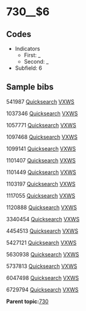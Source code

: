 # 730\_\_$6

## Codes

-   Indicators
    -   First: \_
    -   Second: \_
-   Subfield: 6

## Sample bibs

541987 [Quicksearch](https://search.library.yale.edu/catalog/541987) [VXWS](http://prodorbis.library.yale.edu:7014/vxws/GetHoldingsService?bibId=541987)

1037346 [Quicksearch](https://search.library.yale.edu/catalog/1037346) [VXWS](http://prodorbis.library.yale.edu:7014/vxws/GetHoldingsService?bibId=1037346)

1057771 [Quicksearch](https://search.library.yale.edu/catalog/1057771) [VXWS](http://prodorbis.library.yale.edu:7014/vxws/GetHoldingsService?bibId=1057771)

1097468 [Quicksearch](https://search.library.yale.edu/catalog/1097468) [VXWS](http://prodorbis.library.yale.edu:7014/vxws/GetHoldingsService?bibId=1097468)

1099141 [Quicksearch](https://search.library.yale.edu/catalog/1099141) [VXWS](http://prodorbis.library.yale.edu:7014/vxws/GetHoldingsService?bibId=1099141)

1101407 [Quicksearch](https://search.library.yale.edu/catalog/1101407) [VXWS](http://prodorbis.library.yale.edu:7014/vxws/GetHoldingsService?bibId=1101407)

1101449 [Quicksearch](https://search.library.yale.edu/catalog/1101449) [VXWS](http://prodorbis.library.yale.edu:7014/vxws/GetHoldingsService?bibId=1101449)

1103197 [Quicksearch](https://search.library.yale.edu/catalog/1103197) [VXWS](http://prodorbis.library.yale.edu:7014/vxws/GetHoldingsService?bibId=1103197)

1117055 [Quicksearch](https://search.library.yale.edu/catalog/1117055) [VXWS](http://prodorbis.library.yale.edu:7014/vxws/GetHoldingsService?bibId=1117055)

1120888 [Quicksearch](https://search.library.yale.edu/catalog/1120888) [VXWS](http://prodorbis.library.yale.edu:7014/vxws/GetHoldingsService?bibId=1120888)

3340454 [Quicksearch](https://search.library.yale.edu/catalog/3340454) [VXWS](http://prodorbis.library.yale.edu:7014/vxws/GetHoldingsService?bibId=3340454)

4454513 [Quicksearch](https://search.library.yale.edu/catalog/4454513) [VXWS](http://prodorbis.library.yale.edu:7014/vxws/GetHoldingsService?bibId=4454513)

5427121 [Quicksearch](https://search.library.yale.edu/catalog/5427121) [VXWS](http://prodorbis.library.yale.edu:7014/vxws/GetHoldingsService?bibId=5427121)

5630938 [Quicksearch](https://search.library.yale.edu/catalog/5630938) [VXWS](http://prodorbis.library.yale.edu:7014/vxws/GetHoldingsService?bibId=5630938)

5737813 [Quicksearch](https://search.library.yale.edu/catalog/5737813) [VXWS](http://prodorbis.library.yale.edu:7014/vxws/GetHoldingsService?bibId=5737813)

6047498 [Quicksearch](https://search.library.yale.edu/catalog/6047498) [VXWS](http://prodorbis.library.yale.edu:7014/vxws/GetHoldingsService?bibId=6047498)

6729794 [Quicksearch](https://search.library.yale.edu/catalog/6729794) [VXWS](http://prodorbis.library.yale.edu:7014/vxws/GetHoldingsService?bibId=6729794)

**Parent topic:**[730](../../tags/730/730.md)

